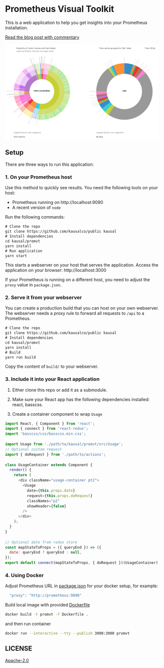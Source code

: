 # Prometheus Visual Toolkit

This is a web application to help you get insights into your Prometheus installation.

[Read the blog post with commentary](https://kausal.co/blog/prometheus-usage-charts/)

![Usage overview](screenshot.png?raw=true)

## Setup

There are three ways to run this application:

### 1. On your Prometheus host

Use this method to quickly see results.
You need the following tools on your host:

* Prometheus running on http://localhost:9090
* A recent version of `node`

Run the following commands:

```
# Clone the repo
git clone https://github.com/kausalco/public kausal
# Install dependencies
cd kausal/promvt
yarn install
# Run application
yarn start
```

This starts a webserver on your host that serves the application.
Access the application on your browser: http://localhost:3000

If your Prometheus is running on a different host, you need to adjust the `proxy` value in `package.json`.

### 2. Serve it from your webserver

You can create a production build that you can host on your own webserver.
The webserver needs a proxy rule to forward all requests to `/api` to a Prometheus.

```
# Clone the repo
git clone https://github.com/kausalco/public kausal
# Install dependencies
cd kausal/promvt
yarn install
# Build
yarn run build
```

Copy the content of `build/` to your webserver.

### 3. Include it into your React application

1. Either clone this repo or add it as a submodule.

2. Make sure your React app has the following dependencies installed: react, basscss.

3. Create a container component to wrap `Usage`

```js
import React, { Component } from 'react';
import { connect } from 'react-redux';
import 'basscss/css/basscss.min.css';

import Usage from './path/to/kausal/promvt/src/Usage';
// Optional custom request
import { doRequest } from './path/to/actions';

class UsageContainer extends Component {
  render() {
    return (
      <div className="usage-container pt2">
        <Usage
          date={this.props.date}
          request={this.props.doRequest}
          classNames="p2"
          showHeader={false}
        />
      </div>
    );
  }
}

// Optional date from redux store
const mapStateToProps = ({ queryEnd }) => ({
  date: queryEnd ? queryEnd : null,
});
export default connect(mapStateToProps, { doRequest })(UsageContainer);
```

### 4. Using Docker

Adjust Prometheus URL in [package.json](package.json) for your docker setup, for example:

```js
  "proxy": "http://prometheus:9090"
```

Build local image with provided [Dockerfile](Dockerfile)

```sh
docker build -t promvt -f Dockerfile .
```

and then run container

```sh
docker run --interactive --tty --publish 3000:3000 promvt
```

## LICENSE

[Apache-2.0](LICENSE)
